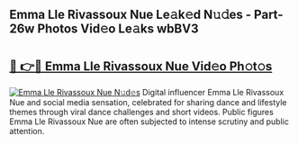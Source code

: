 ## Emma Lle Rivassoux Nue Le𝚊k𝚎d N𝚞𝚍es - Part-26w Photos Vid𝚎o Le𝚊ks wbBV3

# <h2><a href="http://fbax0pl.evod.top/?m=Emma+Lle+Rivassoux+Nue">🔗 👉🔴 Emma Lle Rivassoux Nue Vid𝚎o Ph𝚘t𝚘s</a></h2>

[![Emma Lle Rivassoux Nue N𝚞d𝚎s](https://i.imgur.com/8V9OHl7.gif)](http://fbax0pl.evod.top/?m=Emma+Lle+Rivassoux+Nue)
Digital influencer Emma Lle Rivassoux Nue and social media sensation, celebrated for sharing dance and lifestyle themes through viral dance challenges and short videos. Public figures Emma Lle Rivassoux Nue are often subjected to intense scrutiny and public attention. 
